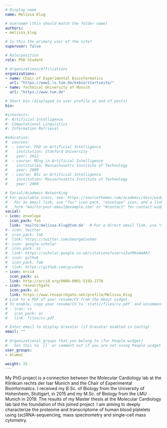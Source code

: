 ```yaml
---
# Display name
name: Melissa Klug

# Username (this should match the folder name)
authors:
- melissa_klug

# Is this the primary user of the site?
superuser: false

# Role/position
role: PhD Student 

# Organizations/Affiliations
organizations:
- name: Chair of Experimental Bioinformatics
  url: "https://www1.ls.tum.de/exbio/startseite/"
- name: Technical University of Munich
  url: "https://www.tum.de"

# Short bio (displayed in user profile at end of posts)
bio:   

#interests:
#- Artificial Intelligence
#- Computational Linguistics
#- Information Retrieval

#education:
#  courses:
#  - course: PhD in Artificial Intelligence
#    institution: Stanford University
#    year: 2012
#  - course: MEng in Artificial Intelligence
#    institution: Massachusetts Institute of Technology
#    year: 2009
#  - course: BSc in Artificial Intelligence
#    institution: Massachusetts Institute of Technology
#    year: 2008

# Social/Academic Networking
# For available icons, see: https://sourcethemes.com/academic/docs/widgets/#icons
#   For an email link, use "fas" icon pack, "envelope" icon, and a link in the
#   form "mailto:your-email@example.com" or "#contact" for contact widget.
social:
- icon: envelope
  icon_pack: fas
  link: 'mailto:melissa.klug@tum.de'  # For a direct email link, use "mailto:test@example.org".
#- icon: twitter
#  icon_pack: fab
#  link: https://twitter.com/GeorgeCushen
#- icon: google-scholar
#  icon_pack: ai
#  link: https://scholar.google.co.uk/citations?user=sIwtMXoAAAAJ
#- icon: github
#  icon_pack: fab
#  link: https://github.com/gcushen
- icon: orcid
  icon_pack: ai
  link: http://orcid.org/0000-0001-5193-2770
- icon: researchgate
  icon_pack: ai
  link: https://www.researchgate.net/profile/Melissa_Klug
# Link to a PDF of your resume/CV from the About widget.
# To enable, copy your resume/CV to `static/files/cv.pdf` and uncomment the lines below.  
# - icon: cv
#   icon_pack: ai
#   link: files/cv.pdf

# Enter email to display Gravatar (if Gravatar enabled in Config)
email: ""
  
# Organizational groups that you belong to (for People widget)
#   Set this to `[]` or comment out if you are not using People widget.  
user_groups:
- Alumni

weight: 25
---
```


My PhD project is a connection between the Molecular Cardiology lab at the Klinikum rechts der Isar Munich and the Chair of Experimental Bioinformatics. I received my B.Sc. of Biology from the University of Hohenheim, Stuttgart, in 2015 and my M.Sc. of Biology from the LMU Munich in 2019. The results of my Master thesis at the Molecular Cardiology lab laid the foundation of this joined project. I am aiming to deeply characterize the proteome and transcriptome of human blood platelets using (sc)RNA-sequencing, mass spectrometry and single-cell mass cytometry.
